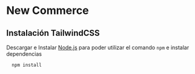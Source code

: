 # New Commerce

## Instalación TailwindCSS

Descargar e Instalar [Node.js](https://nodejs.org/en) para poder utilizar el comando `npm` e instalar dependencias
```bash
  npm install
```
